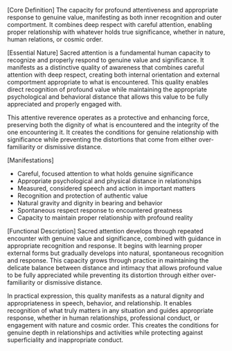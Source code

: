 [Core Definition]
The capacity for profound attentiveness and appropriate response to genuine value, manifesting as both inner recognition and outer comportment. It combines deep respect with careful attention, enabling proper relationship with whatever holds true significance, whether in nature, human relations, or cosmic order.

[Essential Nature]
Sacred attention is a fundamental human capacity to recognize and properly respond to genuine value and significance. It manifests as a distinctive quality of awareness that combines careful attention with deep respect, creating both internal orientation and external comportment appropriate to what is encountered. This quality enables direct recognition of profound value while maintaining the appropriate psychological and behavioral distance that allows this value to be fully appreciated and properly engaged with.

This attentive reverence operates as a protective and enhancing force, preserving both the dignity of what is encountered and the integrity of the one encountering it. It creates the conditions for genuine relationship with significance while preventing the distortions that come from either over-familiarity or dismissive distance.

[Manifestations]
- Careful, focused attention to what holds genuine significance
- Appropriate psychological and physical distance in relationships
- Measured, considered speech and action in important matters
- Recognition and protection of authentic value
- Natural gravity and dignity in bearing and behavior
- Spontaneous respect response to encountered greatness
- Capacity to maintain proper relationship with profound reality

[Functional Description]
Sacred attention develops through repeated encounter with genuine value and significance, combined with guidance in appropriate recognition and response. It begins with learning proper external forms but gradually develops into natural, spontaneous recognition and response. This capacity grows through practice in maintaining the delicate balance between distance and intimacy that allows profound value to be fully appreciated while preventing its distortion through either over-familiarity or dismissive distance.

In practical expression, this quality manifests as a natural dignity and appropriateness in speech, behavior, and relationship. It enables recognition of what truly matters in any situation and guides appropriate response, whether in human relationships, professional conduct, or engagement with nature and cosmic order. This creates the conditions for genuine depth in relationships and activities while protecting against superficiality and inappropriate conduct.